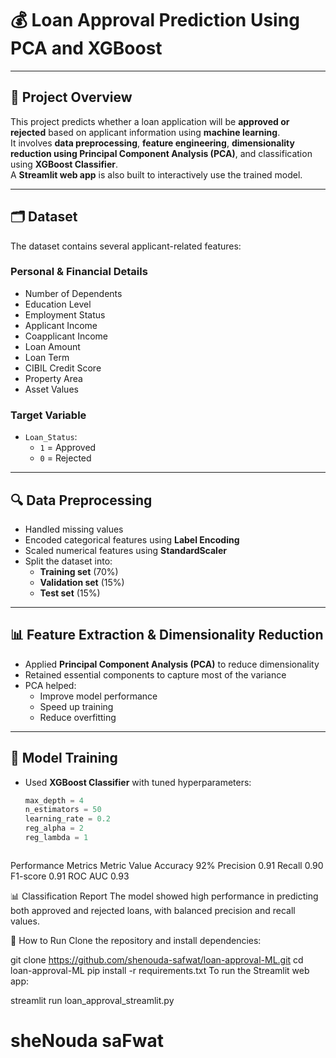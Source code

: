 # 💰 Loan Approval Prediction Using PCA and XGBoost

---

## 🏦 Project Overview

This project predicts whether a loan application will be **approved or rejected** based on applicant information using **machine learning**.  
It involves **data preprocessing**, **feature engineering**, **dimensionality reduction using Principal Component Analysis (PCA)**, and classification using **XGBoost Classifier**.  
A **Streamlit web app** is also built to interactively use the trained model.

---

## 🗂️ Dataset

The dataset contains several applicant-related features:

### **Personal & Financial Details**
- Number of Dependents  
- Education Level  
- Employment Status  
- Applicant Income  
- Coapplicant Income  
- Loan Amount  
- Loan Term  
- CIBIL Credit Score  
- Property Area  
- Asset Values  

### **Target Variable**
- `Loan_Status`:  
  - `1` = Approved  
  - `0` = Rejected  

---

## 🔍 Data Preprocessing

- Handled missing values  
- Encoded categorical features using **Label Encoding**  
- Scaled numerical features using **StandardScaler**  
- Split the dataset into:
  - **Training set** (70%)  
  - **Validation set** (15%)  
  - **Test set** (15%)  

---

## 📊 Feature Extraction & Dimensionality Reduction

- Applied **Principal Component Analysis (PCA)** to reduce dimensionality  
- Retained essential components to capture most of the variance  
- PCA helped:
  - Improve model performance  
  - Speed up training  
  - Reduce overfitting  

---

## 🤖 Model Training

- Used **XGBoost Classifier** with tuned hyperparameters:  
  ```python
  max_depth = 4  
  n_estimators = 50  
  learning_rate = 0.2  
  reg_alpha = 2  
  reg_lambda = 1



 Performance Metrics
Metric	Value
Accuracy	92%
Precision	0.91
Recall	0.90
F1-score	0.91
ROC AUC	0.93

📊 Classification Report
The model showed high performance in predicting both approved and rejected loans, with balanced precision and recall values.

🚀 How to Run
Clone the repository and install dependencies:


git clone https://github.com/shenouda-safwat/loan-approval-ML.git
cd loan-approval-ML
pip install -r requirements.txt
To run the Streamlit web app:


streamlit run loan_approval_streamlit.py

# sheNouda saFwat
